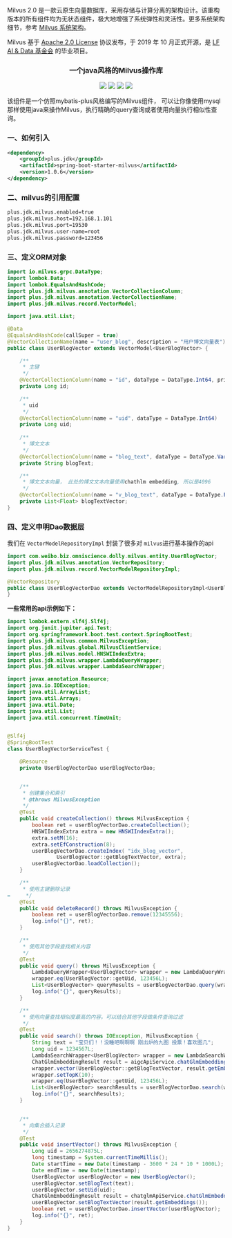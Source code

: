 Milvus 2.0 是一款云原生向量数据库，采用存储与计算分离的架构设计。该重构版本的所有组件均为无状态组件，极大地增强了系统弹性和灵活性。更多系统架构细节，参考 [Milvus 系统架构](https://milvus.io/cn/docs/architecture_overview.md)。

Milvus 基于 [Apache 2.0 License](https://github.com/milvus-io/milvus/blob/master/LICENSE) 协议发布，于 2019 年 10 月正式开源，是 [LF AI & Data 基金会](https://lfaidata.foundation/) 的毕业项目。


<h3 align="center">一个java风格的Milvus操作库</h3>
<p align="center">
    <a href="https://github.com/JDK-Plus/spring-boot-starter-milvus/blob/master/LICENSE"><img src="https://img.shields.io/github/license/JDK-Plus/spring-boot-starter-milvus.svg" /></a>
    <a href="https://github.com/JDK-Plus/spring-boot-starter-milvus/releases"><img src="https://img.shields.io/github/release/JDK-Plus/spring-boot-starter-milvus.svg" /></a>
    <a href="https://github.com/JDK-Plus/spring-boot-starter-milvus/stargazers"><img src="https://img.shields.io/github/stars/JDK-Plus/spring-boot-starter-milvus.svg" /></a>
    <a href="https://github.com/JDK-Plus/spring-boot-starter-milvus/network/members"><img src="https://img.shields.io/github/forks/JDK-Plus/spring-boot-starter-milvus.svg" /></a>
</p>
该组件是一个仿照mybatis-plus风格编写的Milvus组件， 可以让你像使用mysql那样使用java来操作Milvus，执行精确的query查询或者使用向量执行相似性查询。

### 一、如何引入

```xml
<dependency>
    <groupId>plus.jdk</groupId>
    <artifactId>spring-boot-starter-milvus</artifactId>
    <version>1.0.6</version>
</dependency>
```

### 二、milvus的引用配置

```bash
plus.jdk.milvus.enabled=true
plus.jdk.milvus.host=192.168.1.101
plus.jdk.milvus.port=19530
plus.jdk.milvus.user-name=root
plus.jdk.milvus.password=123456
```

### 三、定义ORM对象


```java
import io.milvus.grpc.DataType;
import lombok.Data;
import lombok.EqualsAndHashCode;
import plus.jdk.milvus.annotation.VectorCollectionColumn;
import plus.jdk.milvus.annotation.VectorCollectionName;
import plus.jdk.milvus.record.VectorModel;

import java.util.List;

@Data
@EqualsAndHashCode(callSuper = true)
@VectorCollectionName(name = "user_blog", description = "用户博文向量表")
public class UserBlogVector extends VectorModel<UserBlogVector> {

    /**
     * 主键
     */
    @VectorCollectionColumn(name = "id", dataType = DataType.Int64, primary = true)
    private Long id;

    /**
     * uid
     */
    @VectorCollectionColumn(name = "uid", dataType = DataType.Int64)
    private Long uid;
    
    /**
     * 博文文本
     */
    @VectorCollectionColumn(name = "blog_text", dataType = DataType.VarChar, maxLength = 1024)
    private String blogText;

    /**
     * 博文文本向量， 此处的博文文本向量使用chathlm embedding, 所以是4096
     */
    @VectorCollectionColumn(name = "v_blog_text", dataType = DataType.FloatVector, vectorDimension = 4096)
    private List<Float> blogTextVector;
}
```

### 四、定义申明Dao数据层

我们在 `VectorModelRepositoryImpl` 封装了很多对 `milvus`进行基本操作的api

```java
import com.weibo.biz.omniscience.dolly.milvus.entity.UserBlogVector;
import plus.jdk.milvus.annotation.VectorRepository;
import plus.jdk.milvus.record.VectorModelRepositoryImpl;

@VectorRepository
public class UserBlogVectorDao extends VectorModelRepositoryImpl<UserBlogVector> {
}
```

**一些常用的api示例如下：**

```java
import lombok.extern.slf4j.Slf4j;
import org.junit.jupiter.api.Test;
import org.springframework.boot.test.context.SpringBootTest;
import plus.jdk.milvus.common.MilvusException;
import plus.jdk.milvus.global.MilvusClientService;
import plus.jdk.milvus.model.HNSWIIndexExtra;
import plus.jdk.milvus.wrapper.LambdaQueryWrapper;
import plus.jdk.milvus.wrapper.LambdaSearchWrapper;

import javax.annotation.Resource;
import java.io.IOException;
import java.util.ArrayList;
import java.util.Arrays;
import java.util.Date;
import java.util.List;
import java.util.concurrent.TimeUnit;


@Slf4j
@SpringBootTest
class UserBlogVectorServiceTest {

    @Resource
    private UserBlogVectorDao userBlogVectorDao;


    /**
     * 创建集合和索引
     * @throws MilvusException
     */
    @Test
    public void createCollection() throws MilvusException {
        boolean ret = userBlogVectorDao.createCollection();
        HNSWIIndexExtra extra = new HNSWIIndexExtra();
        extra.setM(16);
        extra.setEfConstruction(8);
        userBlogVectorDao.createIndex( "idx_blog_vector",
                UserBlogVector::getBlogTextVector, extra);
        userBlogVectorDao.loadCollection();
    }

    /**
     * 使用主键删除记录
=     */
    @Test
    public void deleteRecord() throws MilvusException {
        boolean ret = userBlogVectorDao.remove(12345556);
        log.info("{}", ret);
    }

    /**
     * 使用其他字段查找相关内容
     */
    @Test
    public void query() throws MilvusException {
        LambdaQueryWrapper<UserBlogVector> wrapper = new LambdaQueryWrapper<>();
        wrapper.eq(UserBlogVector::getUid, 123456L);
        List<UserBlogVector> queryResults = userBlogVectorDao.query(wrapper);
        log.info("{}", queryResults);
    }

    /**
     * 使用向量查找相似度最高的内容。可以结合其他字段做条件查询过滤
     */
    @Test
    public void search() throws IOException, MilvusException {
        String text = "宝贝们！！没睡吧啊啊啊 刚出炉的九图 投票！喜欢图几";
        Long uid = 1234567L;
        LambdaSearchWrapper<UserBlogVector> wrapper = new LambdaSearchWrapper<>();
        ChatGlmEmbeddingResult result = aigcApiService.chatGlmEmbedding(text, uid);
        wrapper.vector(UserBlogVector::getBlogTextVector, result.getEmbeddings());
        wrapper.setTopK(10);
        wrapper.eq(UserBlogVector::getUid, 123456L);
        List<UserBlogVector> searchResults = userBlogVectorDao.search(wrapper);
        log.info("{}", searchResults);
    }


    /**
     * 向集合插入记录
     */
    @Test
    public void insertVector() throws MilvusException {
        Long uid = 2656274875L;
        long timestamp = System.currentTimeMillis();
        Date startTime = new Date(timestamp - 3600 * 24 * 10 * 1000L); //最近3天的发博数据
        Date endTime = new Date(timestamp);
        UserBlogVector userBlogVector = new UserBlogVector();
        userBlogVector.setBlogText(text);
        userBlogVector.setUid(uid);
        ChatGlmEmbeddingResult result = chatglmApiService.chatGlmEmbedding(text, uid);
        userBlogVector.setBlogTextVector(result.getEmbeddings());
        boolean ret = userBlogVectorDao.insertVector(userBlogVector);
        log.info("{}", ret);
    }
}
```
